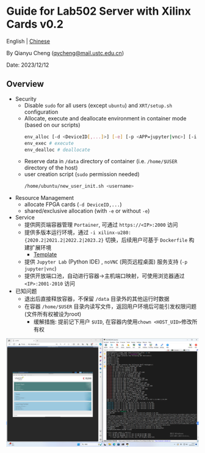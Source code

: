 # Guide for Lab502 Server with Xilinx Cards v0.2

English | [Chinese](./README_CM.md)

By Qianyu Cheng (qycheng@mail.ustc.edu.cn) 

Date: 2023/12/12
## Overview
- Security
  - Disable `sudo` for all users (except `ubuntu`) and `XRT/setup.sh` configuration
  - Allocate, execute and deallocate environment in container mode (based on our scripts)
    ```bash
    env_alloc [-d <DeviceID[,...]>] [-e] [-p <APP=jupyter|vnc>] [-i <IMAGE_NAME>] # allocate
    env_exec # execute
    env_dealloc # deallocate
    ```
  - Reserve data in `/data` directory of container (i.e. `/home/$USER` directory of the host)
  - user creation script (`sudo` permission needed)
    ```bash
    /home/ubuntu/new_user_init.sh <username>
    ```
- Resource Management
  - allocate FPGA cards (`-d DeviceID,...`)
  - shared/exclusive allocation (with `-e` or without `-e`)
- Service
  - 提供网页端容器管理 `Portainer`, 可通过 `https://<IP>:2000` 访问 
  - 提供多版本运行环境，通过 `-i xilinx-u280:{2020.2|2021.2|2022.2|2023.2}` 切换，后续用户可基于 `Dockerfile` 构建扩展环境
    - [Template](./Dockerfile) 
  - 提供 `Jupyter Lab` (Python IDE) , `noVNC` (网页远程桌面) 服务支持 (`-p jupyter|vnc`)
  - 提供开放端口池，自动进行容器->主机端口映射，可使用浏览器通过 `<IP>:2001-2010` 访问
- 已知问题
  - 退出后直接释放容器，不保留 `/data` 目录外的其他运行时数据
  - 在容器 `/home/$USER` 目录内读写文件，返回用户环境后可能引发权限问题 (文件所有权被设为root)
    - 缓解措施: 提前记下用户 `$UID`, 在容器内使用`chown <HOST_UID>`修改所有权

![](image.png)

